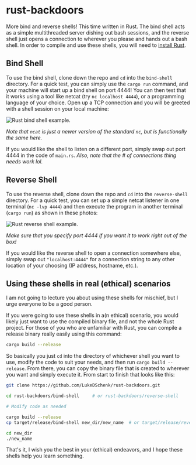 # rust-backdoors

More bind and reverse shells! This time written in Rust. The bind shell acts as a simple multithreaded server dishing out bash sessions, and the reverse shell just opens a connection to wherever you please and hands out a bash shell. In order to compile and use these shells, you will need to [install Rust](https://www.rust-lang.org/tools/install).

## Bind Shell

To use the bind shell, clone down the repo and `cd` into the `bind-shell` directory. For a quick test, you can simply use the `cargo run` command, and your machine will start up a bind shell on port 4444! You can then test that it works using a tool like netcat (try `nc localhost 4444`), or a programming language of your choice. Open up a TCP connection and you will be greeted with a shell session on your local machine:

![Rust bind shell example.](https://i.imgur.com/WwkbYUd.png "Rust bind shell example.")

*Note that `ncat` is just a newer version of the standard `nc`, but is functionally the same here.*

If you would like the shell to listen on a different port, simply swap out port 4444 in the code of `main.rs`. *Also, note that the # of connections thing needs work lol.*

## Reverse Shell

To use the reverse shell, clone down the repo and `cd` into the `reverse-shell` directory. For a quick test, you can set up a simple netcat listener in one terminal (`nc -lvp 4444`) and then execute the program in another terminal (`cargo run`) as shown in these photos:

![Rust reverse shell example.](https://imgur.com/QxRj8dj.png "Rust revese shell example.")

*Make sure that you specify port 4444 if you want it to work right out of the box!*

If you would like the reverse shell to open a connection somewhere else, simply swap out `"localhost:4444"` for a connection string to any other location of your choosing (IP address, hostname, etc.).

## Using these shells in real (ethical) scenarios

I am not going to lecture you about using these shells for mischief, but I urge everyone to be a good person.

If you were going to use these shells in a(n ethical) scenario, you would likely just want to use the compiled binary file, and not the whole Rust project. For those of you who are unfamiliar with Rust, you can compile a release binary really easily using this command:

```bash
cargo build --release
```

So basically you just `cd` into the directory of whichever shell you want to use, modify the code to suit your needs, and then run `cargo build --release`. From there, you can copy the binary file that is created to wherever you want and simply execute it. From start to finish that looks like this:

```bash
git clone https://github.com/LukeDSchenk/rust-backdoors.git

cd rust-backdoors/bind-shell     # or rust-backdoors/reverse-shell

# Modify code as needed

cargo build --release
cp target/release/bind-shell new_dir/new_name  # or target/release/reverse-shell

cd new_dir
./new_name
```

That's it, I wish you the best in your (ethical) endeavors, and I hope these shells help you learn something.
